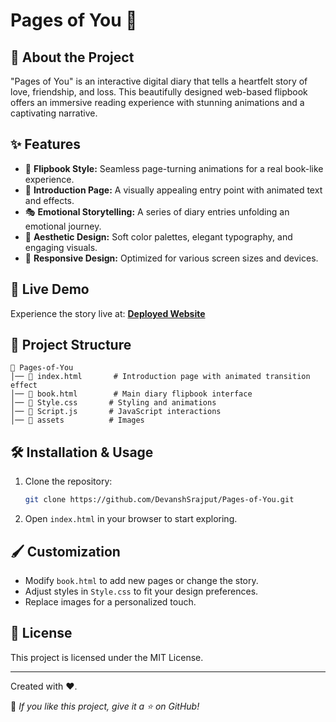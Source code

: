 # Pages of You 🤍

## 📖 About the Project

"Pages of You" is an interactive digital diary that tells a heartfelt story of love, friendship, and loss. This beautifully designed web-based flipbook offers an immersive reading experience with stunning animations and a captivating narrative.

## ✨ Features

- 📖 **Flipbook Style:** Seamless page-turning animations for a real book-like experience.
- 💖 **Introduction Page:** A visually appealing entry point with animated text and effects.
- 🎭 **Emotional Storytelling:** A series of diary entries unfolding an emotional journey.
- 🎨 **Aesthetic Design:** Soft color palettes, elegant typography, and engaging visuals.
- 📱 **Responsive Design:** Optimized for various screen sizes and devices.

## 🚀 Live Demo

Experience the story live at: **[Deployed Website](https://pages-of-you.netlify.app/)**

## 📂 Project Structure

```
📁 Pages-of-You
│── 📄 index.html       # Introduction page with animated transition effect
│── 📄 book.html        # Main diary flipbook interface
│── 🎨 Style.css       # Styling and animations
│── 📜 Script.js       # JavaScript interactions
│── 📁 assets          # Images
```

## 🛠️ Installation & Usage

1. Clone the repository:
   ```sh
   git clone https://github.com/DevanshSrajput/Pages-of-You.git
   ```
2. Open `index.html` in your browser to start exploring.

## 🖌️ Customization

- Modify `book.html` to add new pages or change the story.
- Adjust styles in `Style.css` to fit your design preferences.
- Replace images for a personalized touch.

## 📜 License

This project is licensed under the MIT License.

---

Created with ❤️.

📢 _If you like this project, give it a ⭐ on GitHub!_
